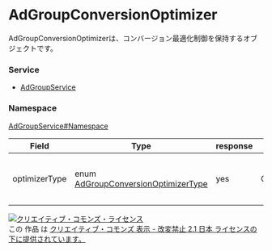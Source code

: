 # AdGroupConversionOptimizer
AdGroupConversionOptimizerは、コンバージョン最適化制御を保持するオブジェクトです。
### Service
+ [AdGroupService](../../services/AdGroupService.md)

### Namespace
[AdGroupService#Namespace](../../services/AdGroupService.md#namespace)

| Field | Type |response | add | set | remove | Description |
|---|---|---|---|---|---|---|
| optimizerType| enum <a href="AdGroupConversionOptimizerType.md">AdGroupConversionOptimizerType</a>| yes|Optional| Optional| Ignore|コンバージョン最適化タイプです。 |

<a rel="license" href="http://creativecommons.org/licenses/by-nd/2.1/jp/"><img alt="クリエイティブ・コモンズ・ライセンス" style="border-width:0" src="https://i.creativecommons.org/l/by-nd/2.1/jp/88x31.png" /></a><br />この 作品 は <a rel="license" href="http://creativecommons.org/licenses/by-nd/2.1/jp/">クリエイティブ・コモンズ 表示 - 改変禁止 2.1 日本 ライセンスの下に提供されています。</a>
